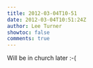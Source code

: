 ```yaml
---
title: 2012-03-04T10-51
date: 2012-03-04T10:51:24Z
author: Lee Turner
showtoc: false
comments: true
---
```


Will be in church later :-(

